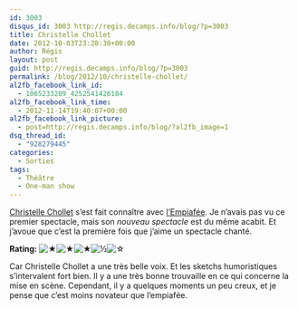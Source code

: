 ```yaml
---
id: 3003
disqus_id: 3003 http://regis.decamps.info/blog/?p=3003
title: Christelle Chollet
date: 2012-10-03T23:28:30+00:00
author: Régis
layout: post
guid: http://regis.decamps.info/blog/?p=3003
permalink: /blog/2012/10/christelle-chollet/
al2fb_facebook_link_id:
  - 1065233209_4252541426184
al2fb_facebook_link_time:
  - 2012-11-14T19:40:07+00:00
al2fb_facebook_link_picture:
  - post=http://regis.decamps.info/blog/?al2fb_image=1
dsq_thread_id:
  - "928279445"
categories:
  - Sorties
tags:
  - Théâtre
  - One-man show
---
```

[Christelle Chollet](https://www.facebook.com/pages/Christelle-CHOLLET-page-officielle/111030032264460 "Christeele Chollet page Officielle sur Facebook") s’est fait connaître avec [l’Empiafée](https://www.youtube.com/watch?v=8ZFQzSY3IRM). Je n’avais pas vu ce premier spectacle, mais son _nouveau spectacle_ est du même acabit. Et j’avoue que c’est la première fois que j’aime un spectacle chanté.
  


**Rating:** ![&#9733;](/blog/wp-content/plugins/xavins-review-ratings/default/star.png "3.5/5")![&#9733;](/blog/wp-content/plugins/xavins-review-ratings/default/star.png "3.5/5")![&#9733;](/blog/wp-content/plugins/xavins-review-ratings/default/star.png "3.5/5")![&frac12;](/blog/wp-content/plugins/xavins-review-ratings/default/half_star.png "3.5/5")![&#9734;](/blog/wp-content/plugins/xavins-review-ratings/default/blank_star.png "3.5/5") 


  
<!--more-->


  
Car Christelle Chollet a une très belle voix. Et les sketchs humoristiques s’intervalent fort bien. Il y a une très bonne trouvaille en ce qui concerne la mise en scène. Cependant, il y a quelques moments un peu creux, et je pense que c’est moins novateur que l&#8217;empiafée.
